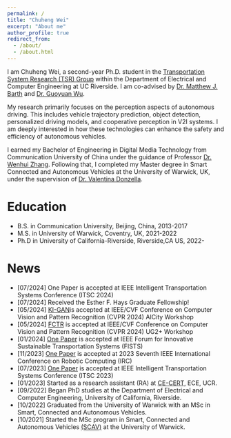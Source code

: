 ```yaml
---
permalink: /
title: "Chuheng Wei"
excerpt: "About me"
author_profile: true
redirect_from: 
  - /about/
  - /about.html
---
```


I am Chuheng Wei, a second-year Ph.D. student in the [Transportation System Research (TSR) Group](https://www.cert.ucr.edu/transportation-systems-vehicle-infrastructure-interaction) within the Department of Electrical and Computer Engineering at UC Riverside. I am co-advised by [Dr. Matthew J. Barth](https://intra.ece.ucr.edu/~barth/?_gl=1%2Atxlm05%2A_ga%2AMTIxMTU1MDMyMy4xNjkzOTQ5OTQ0%2A_ga_S8BZQKWST2%2AMTcwMzkzMDI1My41Mi4xLjE3MDM5MzAzMDIuMC4wLjA.%2A_ga_Z1RGSBHBF7%2AMTcwMzkzMDI1My41Mi4xLjE3MDM5MzAzMDIuMC4wLjA.) and [Dr. Guoyuan Wu](https://profiles.ucr.edu/app/home/profile/guoyuanw).

My research primarily focuses on the perception aspects of autonomous driving. This includes vehicle trajectory prediction, object detection, personalized driving models, and cooperative perception in V2I systems. I am deeply interested in how these technologies can enhance the safety and efficiency of autonomous vehicles.

I earned my Bachelor of Engineering in Digital Media Technology from Communication University of China under the guidance of Professor [Dr. Wenhui Zhang](https://ices.cuc.edu.cn/2019/1014/c5332a142078/pagem.htm). Following that, I completed my Master degree in Smart Connected and Autonomous Vehicles at the University of Warwick, UK, under the supervision of [Dr. Valentina Donzella](https://warwick.ac.uk/fac/sci/wmg/about/our-people/profile?wmgid=1224).



Education
======
* B.S. in Communication University, Beijing, China, 2013-2017
* M.S. in University of Warwick, Coventry, UK, 2021-2022
* Ph.D in University of California-Riverside, Riverside,CA US, 2022-


News
======
- [07/2024] One Paper is accepted at IEEE Intelligent Transportation Systems Conference (ITSC 2024)
- [07/2024] Received the Esther F. Hays Graduate Fellowship!
- [05/2024] [KI-GAN](https://openaccess.thecvf.com/content/CVPR2024W/AICity/html/Wei_KI-GAN_Knowledge-Informed_Generative_Adversarial_Networks_for_Enhanced_Multi-Vehicle_Trajectory_Forecasting_CVPRW_2024_paper.html)is accepted at IEEE/CVF Conference on Computer Vision and Pattern Recognition (CVPR 2024) AICity Workshop
- [05/2024] [FCTR](https://openaccess.thecvf.com/content/CVPR2024W/UG2/html/Wei_Feature_Corrective_Transfer_Learning_End-to-End_Solutions_to_Object_Detection_in_CVPRW_2024_paper.html) is accepted at IEEE/CVF Conference on Computer Vision and Pattern Recognition (CVPR 2024) UG2+ Workshop
- [01/2024] [One Paper](https://ieeexplore.ieee.org/abstract/document/10485546) is accepted at IEEE Forum for Innovative Sustainable Transportation Systems (FISTS)
- [11/2023] [One Paper](https://ieeexplore.ieee.org/abstract/document/10473585) is accepted at 2023 Seventh IEEE International Conference on Robotic Computing (IRC)
- [07/2023] [One Paper](https://ieeexplore.ieee.org/abstract/document/10422473) is accepted at IEEE Intelligent Transportation Systems Conference (ITSC 2023)
- [01/2023] Started as a research assistant (RA) at [CE-CERT](https://www.cert.ucr.edu/), ECE, UCR.
- [09/2022] Began PhD studies at the Department of Electrical and Computer Engineering, University of California, Riverside.
- [10/2022] Graduated from the University of Warwick with an MSc in Smart, Connected and Autonomous Vehicles.
- [10/2021] Started the MSc program in Smart, Connected and Autonomous Vehicles [(SCAV)](https://warwick.ac.uk/fac/sci/wmg/study/masters-degrees/connected-autonomous-vehicles/) at the University of Warwick.


[//]: # (Site-wide configuration)

[//]: # (------)

[//]: # (The main )

[//]: # ()
[//]: # (Create content & metadata)

[//]: # (------)

[//]: # (For site content, )

[//]: # ()
[//]: # (**Markdown generator**)

[//]: # ()
[//]: # (I have also)




